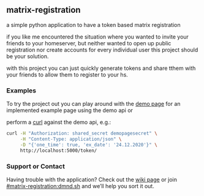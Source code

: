 ## matrix-registration

a simple python application to have a token based matrix registration

if you like me encountered the situation where you wanted to invite your friends to your homeserver, but neither wanted to open up public registration nor create accounts for every individual user this project should be your solution.

with this project you can just quickly generate tokens and share tthem with your friends to allow them to register to your hs.

### Examples

To try the project out you can play around with the [demo page](/demo.html) for an implemented example page using the demo api or

perform a [curl](https://github.com/ZerataX/matrix-registration/wiki/curl) against the demo api, e.g.:
```bash
curl -H "Authorization: shared_secret demopagesecret" \
     -H "Content-Type: application/json" \
     -D "{'one_time': true, 'ex_date': '24.12.2020'}" \
     http://localhost:5000/token/
```

### Support or Contact

Having trouble with the application? Check out the [wiki page](https://github.com/ZerataX/matrix-registration/wiki/) or join [#matrix-registration:dmnd.sh](https://matrix.to/#/#matrix-registration:dmnd.sh) and we’ll help you sort it out.
